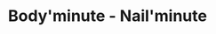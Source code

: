 ---
title: "Body'minute - Nail'minute"
url: /juvisy-sur-orge/bodyminute-nailminute/
shop: beauté
---